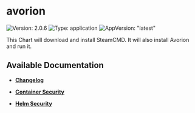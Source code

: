 # avorion

![Version: 2.0.6](https://img.shields.io/badge/Version-2.0.6-informational?style=flat-square) ![Type: application](https://img.shields.io/badge/Type-application-informational?style=flat-square) ![AppVersion: "latest"](https://img.shields.io/badge/AppVersion-"latest"-informational?style=flat-square)

This Chart will download and install SteamCMD. It will also install Avorion and run it.

## Available Documentation

- [**Changelog**](CHANGELOG)

- [**Container Security**](container-security)

- [**Helm Security**](helm-security)

